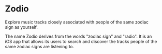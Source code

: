 # Zodio

Explore music tracks closely associated with people of the same zodiac sign as yourself.

The name Zodio derives from the words "zodiac sign" and "radio". 
It is an iOS app that allows its users to search and discover the tracks people of the same zodiac signs are listening to.


